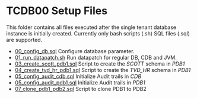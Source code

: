# TCDB00 Setup Files

This folder contains all files executed after the single tenant database
instance is initially created. Currently only bash scripts (.sh) SQL files
(.sql) are supported.

- [00_config_db.sql](00_config_db.sql) Configure database parameter.
- [01_run_datapatch.sh](00_run_datapatch.sh) Run datapatch for regular DB, CDB
  and JVM.
- [03_create_scott_pdb1.sql](02_create_scott_pdb1.sql) Script to create the
  *SCOTT* schema in *PDB1*
- [04_create_tvd_hr_pdb1.sql](03_create_tvd_hr_pdb1.sql) Script to create the
  *TVD_HR* schema in *PDB1*
- [05_config_audit_cdb.sql](05_config_audit_cdb.sql) Initialize Audit trails
  in *CDB*
- [05_config_audit_pdb1.sql](05_config_audit_pdb1.sql) Initialize Audit trails
  in *PDB1*
- [07_clone_pdb1_pdb2.sql](07_clone_pdb1_pdb2.sql) Script to clone PDB1 to PDB2
